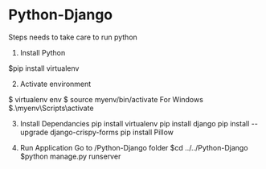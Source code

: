 # Python-Django

Steps needs to take care to run python

1. Install Python 

$pip install virtualenv

2. Activate environment 

$ virtualenv env
$ source myenv/bin/activate
For Windows
$.\myenv\Scripts\activate

3. Install Dependancies
pip install virtualenv
pip install django
pip install --upgrade django-crispy-forms
pip install Pillow

4. Run Application
Go to /Python-Django folder 
$cd ../../Python-Django
$python manage.py runserver
